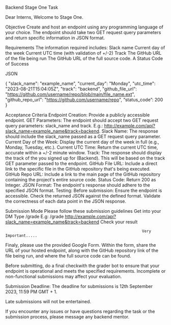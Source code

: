 Backend Stage One Task

Dear Interns,
Welcome to Stage One.

Objective
Create and host an endpoint using any programming language of your choice.
The endpoint should take two GET request query parameters and return specific information in JSON format.

Requirements
The information required includes:
 Slack name
 Current day of the week
 Current UTC time (with validation of +/-2)
 Track
 The GitHub URL of the file being run
 The GitHub URL of the full source code.
 A  Status Code of Success

JSON

 {
   "slack_name": "example_name",
   "current_day": "Monday",
   "utc_time": "2023-08-21T15:04:05Z",
   "track": "backend",
   "github_file_url": "https://github.com/username/repo/blob/main/file_name.ext",
   "github_repo_url": "https://github.com/username/repo",
   “status_code”: 200
 }

Acceptance Criteria
 Endpoint Creation: Provide a publicly accessible endpoint.
 GET Parameters: The endpoint should accept two GET request query parameters: slack_name and track.
       E.g.: http://example.com/api?slack_name=example_name&track=backend.
 Slack Name: The response should include the slack_name passed as a GET request query parameter.
 Current Day of the Week: Display the current day of the week in full (e.g., Monday, Tuesday, etc.).
 Current UTC Time: Return the current UTC time, accurate within a +/-2 minute window.
 Track: The response should display the track of the you signed up for (Backend). This will be based on the track GET parameter passed to the endpoint.
 GitHub File URL: Include a direct link to the specific file in the GitHub repository that's being executed.
 GitHub Repo URL: Include a link to the main page of the GitHub repository containing the project's entire source code.
 Status Code: Return 200 as Integer.
 JSON Format: The endpoint's response should adhere to the specified JSON format.
 Testing: Before submission:
 Ensure the endpoint is accessible.
 Check the returned JSON against the defined format.
 Validate the correctness of each data point in the JSON response.

Submission Mode
Please follow these submission guidelines
 Get into your DM
 Type /grade <your-api-endpoint-url-with-the-query-parameters>
 E.g: /grade http://example.com/api?slack_name=example_name&track=backend
 Check your result

                                                                Very Important.....

  Finaly, please use the provided Google Form. Within the form, share the URL of your hosted endpoint, along with the GitHub repository link of the file being run, and where the full source code can be found.

Before submitting, do a final checkwith the grader bot to ensure that your endpoint is operational and meets the specified requirements. Incomplete or non-functional submissions may affect your evaluation.

Submission Deadline:
 The deadline for submissions is 12th September 2023, 11:59 PM GMT + 1.

Late submissions will not be entertained.

If you encounter any issues or have questions regarding the task or the submission process, please message any backend mentor.
